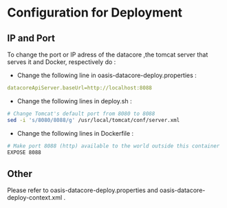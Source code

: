 # Configuration for Deployment

## IP and Port

To change the port or IP adress of the datacore ,the tomcat server that serves it and Docker, respectively 
do :

- Change the following line in oasis-datacore-deploy.properties :
```yaml
datacoreApiServer.baseUrl=http://localhost:8088
```
- Change the following lines in deploy.sh :
```bash
# Change Tomcat's default port from 8080 to 8088
sed -i 's/8080/8088/g' /usr/local/tomcat/conf/server.xml
```
- Change the following lines in Dockerfile :
```bash
# Make port 8088 (http) available to the world outside this container
EXPOSE 8088
```

## Other

Please refer to oasis-datacore-deploy.properties and oasis-datacore-deploy-context.xml .
